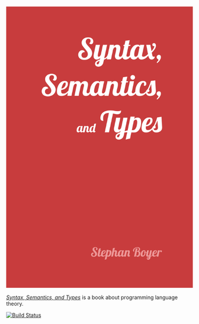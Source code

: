 [![Book cover](https://raw.githubusercontent.com/stepchowfun/book/master/cover.jpg)](https://static.stephanboyer.com/book.pdf)

*[Syntax, Semantics, and Types](https://static.stephanboyer.com/book.pdf)* is a book about programming language theory.

[![Build Status](https://travis-ci.org/stepchowfun/book.svg?branch=master)](https://travis-ci.org/stepchowfun/book)
